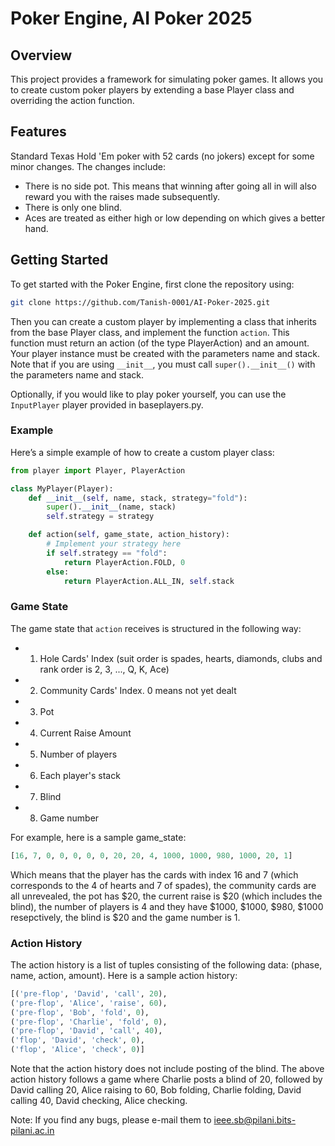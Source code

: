 # Poker Engine, AI Poker 2025

## Overview
This project provides a framework for simulating poker games. It allows you to create custom poker players by extending a base Player class and overriding the action function. 

## Features
Standard Texas Hold 'Em poker with 52 cards (no jokers) except for some minor changes. The changes include:
- There is no side pot. This means that winning after going all in will also reward you with the raises made subsequently.
- There is only one blind.
- Aces are treated as either high or low depending on which gives a better hand.

## Getting Started

To get started with the Poker Engine, first clone the repository using:

```bash
git clone https://github.com/Tanish-0001/AI-Poker-2025.git
```

Then you can create a custom player by implementing a class that inherits from the base Player class, and implement the function ```action```. This function must return an action (of the type PlayerAction) and an amount. Your player instance must be created with the parameters name and stack. Note that if you are using ```__init__```, you must call ```super().__init__()``` with the parameters name and stack.

Optionally, if you would like to play poker yourself, you can use the ```InputPlayer``` player provided in baseplayers.py.
    

### Example

Here’s a simple example of how to create a custom player class:

```python
from player import Player, PlayerAction

class MyPlayer(Player):
    def __init__(self, name, stack, strategy="fold"):
        super().__init__(name, stack)
        self.strategy = strategy

    def action(self, game_state, action_history):
        # Implement your strategy here
        if self.strategy == "fold":
            return PlayerAction.FOLD, 0
        else:
            return PlayerAction.ALL_IN, self.stack
```

### Game State

The game state that ```action``` receives is structured in the following way:
- 1. Hole Cards' Index (suit order is spades, hearts, diamonds, clubs and rank order is 2, 3, ..., Q, K, Ace)
- 2. Community Cards' Index. 0 means not yet dealt
- 3. Pot
- 4. Current Raise Amount
- 5. Number of players
- 6. Each player's stack
- 7. Blind
- 8. Game number

For example, here is a sample game_state:
```python
[16, 7, 0, 0, 0, 0, 0, 20, 20, 4, 1000, 1000, 980, 1000, 20, 1]
```
Which means that the player has the cards with index 16 and 7 (which corresponds to the 4 of hearts and 7 of spades), the community cards are all unrevealed, the pot has $20, the current raise is $20 (which includes the blind), the number of players is 4 and they have $1000, $1000, $980, $1000 resepctively, the blind is $20 and the game number is 1.

### Action History

The action history is a list of tuples consisting of the following data: (phase, name, action, amount). Here is a sample action history:
```python
[('pre-flop', 'David', 'call', 20),
('pre-flop', 'Alice', 'raise', 60),
('pre-flop', 'Bob', 'fold', 0),
('pre-flop', 'Charlie', 'fold', 0),
('pre-flop', 'David', 'call', 40),
('flop', 'David', 'check', 0),
('flop', 'Alice', 'check', 0)]
```
Note that the action history does not include posting of the blind. The above action history follows a game where Charlie posts a blind of 20, followed by David calling 20, Alice raising to 60, Bob folding, Charlie folding, David calling 40, David checking, Alice checking.

Note: If you find any bugs, please e-mail them to ieee.sb@pilani.bits-pilani.ac.in
